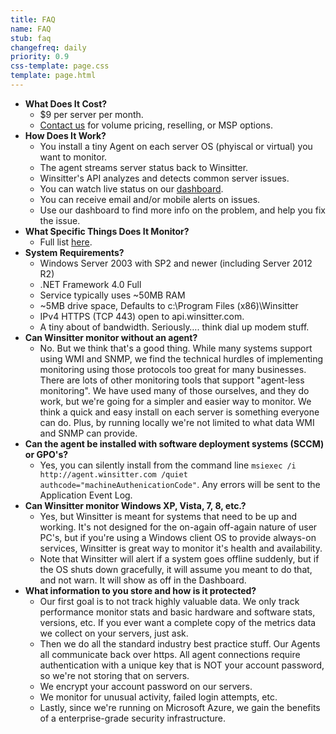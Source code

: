 ```yaml
---
title: FAQ
name: FAQ
stub: faq
changefreq: daily
priority: 0.9
css-template: page.css
template: page.html
---
```

* **What Does It Cost?**
  * $9 per server per month.
  * [Contact us](/support) for volume pricing, reselling, or MSP options.
* **How Does It Work?**
  * You install a tiny Agent on each server OS (phyiscal or virtual) you want to monitor.
  * The agent streams server status back to Winsitter.
  * Winsitter's API analyzes and detects common server issues.
  * You can watch live status on our [dashboard](https://dashboard.winsitter.com).
  * You can receive email and/or mobile alerts on issues.
  * Use our dashboard to find more info on the problem, and help you fix the issue.
* **What Specific Things Does It Monitor?**
  * Full list [here](/features).
* **System Requirements?**
  * Windows Server 2003 with SP2 and newer (including Server 2012 R2)
  * .NET Framework 4.0 Full
  * Service typically uses ~50MB RAM
  * ~5MB drive space, Defaults to c:\Program Files (x86)\Winsitter
  * IPv4 HTTPS (TCP 443) open to api.winsitter.com.
  * A tiny about of bandwidth.  Seriously…. think dial up modem stuff.
* **Can Winsitter monitor without an agent?**
  * No. But we think that's a good thing. While many systems support using WMI and SNMP, we find the technical hurdles of implementing monitoring using those protocols too great for many businesses. There are lots of other monitoring tools that support "agent-less monitoring".  We have used many of those ourselves, and they do work, but we're going for a simpler and easier way to monitor.  We think a quick and easy install on each server is something everyone can do. Plus, by running locally we're not limited to what data WMI and SNMP can provide.
* **Can the agent be installed with software deployment systems (SCCM) or GPO's?**
  * Yes, you can silently install from the command line `msiexec /i http://agent.winsitter.com /quiet authcode="machineAuthenicationCode"`. Any errors will be sent to the Application Event Log.
* **Can Winsitter monitor Windows XP, Vista, 7, 8, etc.?**
  * Yes, but Winsitter is meant for systems that need to be up and working. It's not designed for the on-again off-again nature of user PC's, but if you're using a Windows client OS to provide always-on services, Winsitter is great way to monitor it's health and availability.
  * Note that Winsitter will alert if a system goes offline suddenly, but if the OS shuts down gracefully, it will assume you meant to do that, and not warn. It will show as off in the Dashboard.
* **What information to you store and how is it protected?**
  * Our first goal is to not track highly valuable data. We only track performance monitor stats and basic hardware and software stats, versions, etc. If you ever want a complete copy of the metrics data we collect on your servers, just ask.
  * Then we do all the standard industry best practice stuff.  Our Agents all communicate back over https.  All agent connections require authentication with a unique key that is NOT your account password, so we're not storing that on servers.
  * We encrypt your account password on our servers.
  * We monitor for unusual activity, failed login attempts, etc.
  * Lastly, since we're running on Microsoft Azure, we gain the benefits of a enterprise-grade security infrastructure.
